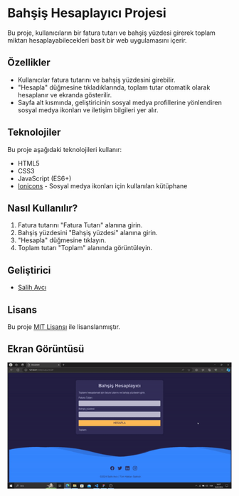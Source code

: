 # Bahşiş Hesaplayıcı Projesi

Bu proje, kullanıcıların bir fatura tutarı ve bahşiş yüzdesi girerek toplam miktarı hesaplayabilecekleri basit bir web uygulamasını içerir.

## Özellikler

- Kullanıcılar fatura tutarını ve bahşiş yüzdesini girebilir.
- "Hesapla" düğmesine tıkladıklarında, toplam tutar otomatik olarak hesaplanır ve ekranda gösterilir.
- Sayfa alt kısmında, geliştiricinin sosyal medya profillerine yönlendiren sosyal medya ikonları ve iletişim bilgileri yer alır.

## Teknolojiler

Bu proje aşağıdaki teknolojileri kullanır:

- HTML5
- CSS3
- JavaScript (ES6+)
- [Ionicons](https://ionicons.com/) - Sosyal medya ikonları için kullanılan kütüphane

## Nasıl Kullanılır?

1. Fatura tutarını "Fatura Tutarı" alanına girin.
2. Bahşiş yüzdesini "Bahşiş yüzdesi" alanına girin.
3. "Hesapla" düğmesine tıklayın.
4. Toplam tutarı "Toplam" alanında görüntüleyin.

## Geliştirici

- [Salih Avcı](https://github.com/slhvci)

## Lisans

Bu proje [MIT Lisansı](LICENSE) ile lisanslanmıştır.

## Ekran Görüntüsü

![](cal.gif)
